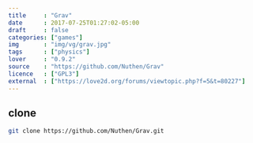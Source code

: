 ```yaml
---
title     : "Grav"
date      : 2017-07-25T01:27:02-05:00
draft     : false
categories: ["games"]
img       : "img/vg/grav.jpg"
tags      : ["physics"]
lover     : "0.9.2"
source    : "https://github.com/Nuthen/Grav"
licence   : ["GPL3"]
external  : ["https://love2d.org/forums/viewtopic.php?f=5&t=80227"]
---
```


## clone

``` sh
git clone https://github.com/Nuthen/Grav.git
```
